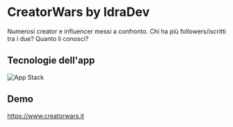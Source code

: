 # CreatorWars by IdraDev
Numerosi creator e influencer messi a confronto. Chi ha più followers/iscritti tra i due? Quanto li conosci?

## Tecnologie dell'app
![App Stack](https://skillicons.dev/icons?i=html,css,tailwindcss,react,nextjs)

## Demo
https://www.creatorwars.it
